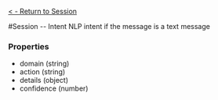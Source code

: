 [< - Return to Session](/api/session.md)

#Session -- Intent
NLP intent if the message is a text message

### Properties
- domain (string)
- action (string)
- details (object)
 - confidence (number)